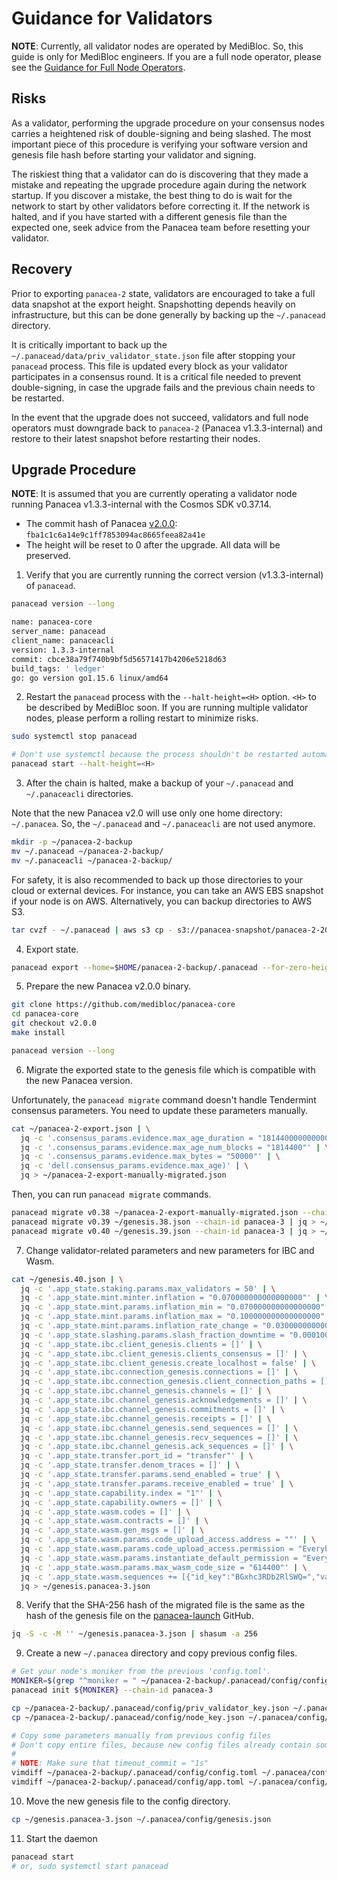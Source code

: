# Guidance for Validators

**NOTE**:
Currently, all validator nodes are operated by MediBloc. So, this guide is only for MediBloc engineers.
If you are a full node operator, please see the [Guidance for Full Node Operators](upgrade-fullnode.md).


## Risks

As a validator, performing the upgrade procedure on your consensus nodes carries a heightened risk of double-signing and being slashed.
The most important piece of this procedure is verifying your software version and genesis file hash before starting your validator and signing.

The riskiest thing that a validator can do is discovering that they made a mistake and repeating the upgrade procedure again during the network startup.
If you discover a mistake, the best thing to do is wait for the network to start by other validators before correcting it.
If the network is halted, and if you have started with a different genesis file than the expected one,
seek advice from the Panacea team before resetting your validator.

## Recovery

Prior to exporting `panacea-2` state, validators are encouraged to take a full data snapshot at the export height.
Snapshotting depends heavily on infrastructure, but this can be done generally by backing up the `~/.panacead` directory.

It is critically important to back up the `~/.panacead/data/priv_validator_state.json` file after stopping your `panacead` process.
This file is updated every block as your validator participates in a consensus round.
It is a critical file needed to prevent double-signing, in case the upgrade fails and the previous chain needs to be restarted.

In the event that the upgrade does not succeed, validators and full node operators must downgrade back to `panacea-2` (Panacea v1.3.3-internal)
and restore to their latest snapshot before restarting their nodes.

## Upgrade Procedure

**NOTE**: It is assumed that you are currently operating a validator node running Panacea v1.3.3-internal with the Cosmos SDK v0.37.14.

- The commit hash of Panacea [v2.0.0](https://github.com/medibloc/panacea-core/releases/tag/v2.0.0): `fba1c1c6a14e9c1ff7853094ac8665feea82a41e`
- The height will be reset to 0 after the upgrade. All data will be preserved.

1. Verify that you are currently running the correct version (v1.3.3-internal) of `panacead`.
```bash
panacead version --long

name: panacea-core
server_name: panacead
client_name: panaceacli
version: 1.3.3-internal
commit: cbce38a79f740b9bf5d56571417b4206e5218d63
build_tags: ' ledger'
go: go version go1.15.6 linux/amd64
```

2. Restart the `panacead` process with the `--halt-height=<H>` option. `<H>` to be described by MediBloc soon.
   If you are running multiple validator nodes, please perform a rolling restart to minimize risks.
```bash
sudo systemctl stop panacead

# Don't use systemctl because the process shouldn't be restarted automatically after being halted.
panacead start --halt-height=<H> 
```

3. After the chain is halted, make a backup of your `~/.panacead` and `~/.panaceacli` directories.

Note that the new Panacea v2.0 will use only one home directory: `~/.panacea`.
So, the `~/.panacead` and `~/.panaceacli` are not used anymore.
```bash
mkdir -p ~/panacea-2-backup
mv ~/.panacead ~/panacea-2-backup/
mv ~/.panaceacli ~/panacea-2-backup/
```

For safety, it is also recommended to back up those directories to your cloud or external devices.
For instance, you can take an AWS EBS snapshot if your node is on AWS.
Alternatively, you can backup directories to AWS S3.
```bash
tar cvzf - ~/.panacead | aws s3 cp - s3://panacea-snapshot/panacea-2-2021xxxx-v1.3.3.tar.gz
```

4. Export state.
```bash
panacead export --home=$HOME/panacea-2-backup/.panacead --for-zero-height --height=<H> > ~/panacea-2-export.json
```

5. Prepare the new Panacea v2.0.0 binary.
```bash
git clone https://github.com/medibloc/panacea-core
cd panacea-core
git checkout v2.0.0
make install

panacead version --long
```

6. Migrate the exported state to the genesis file which is compatible with the new Panacea version.

Unfortunately, the `panacead migrate` command doesn't handle Tendermint consensus parameters. You need to update these parameters manually.
```bash
cat ~/panacea-2-export.json | \
  jq -c '.consensus_params.evidence.max_age_duration = "1814400000000000"' | \
  jq -c '.consensus_params.evidence.max_age_num_blocks = "1814400"' | \
  jq -c '.consensus_params.evidence.max_bytes = "50000"' | \
  jq -c 'del(.consensus_params.evidence.max_age)' | \
  jq > ~/panacea-2-export-manually-migrated.json
```
Then, you can run `panacead migrate` commands.
```bash
panacead migrate v0.38 ~/panacea-2-export-manually-migrated.json --chain-id panacea-3 | jq > ~/genesis.38.json
panacead migrate v0.39 ~/genesis.38.json --chain-id panacea-3 | jq > ~/genesis.39.json
panacead migrate v0.40 ~/genesis.39.json --chain-id panacea-3 | jq > ~/genesis.40.json
```

7. Change validator-related parameters and new parameters for IBC and Wasm.
```bash
cat ~/genesis.40.json | \
  jq -c '.app_state.staking.params.max_validators = 50' | \
  jq -c '.app_state.mint.minter.inflation = "0.070000000000000000"' | \
  jq -c '.app_state.mint.params.inflation_min = "0.070000000000000000"' | \
  jq -c '.app_state.mint.params.inflation_max = "0.100000000000000000"' | \
  jq -c '.app_state.mint.params.inflation_rate_change = "0.030000000000000000"' | \
  jq -c '.app_state.slashing.params.slash_fraction_downtime = "0.000100000000000000"' | \
  jq -c '.app_state.ibc.client_genesis.clients = []' | \
  jq -c '.app_state.ibc.client_genesis.clients_consensus = []' | \
  jq -c '.app_state.ibc.client_genesis.create_localhost = false' | \
  jq -c '.app_state.ibc.connection_genesis.connections = []' | \
  jq -c '.app_state.ibc.connection_genesis.client_connection_paths = []' | \
  jq -c '.app_state.ibc.channel_genesis.channels = []' | \
  jq -c '.app_state.ibc.channel_genesis.acknowledgements = []' | \
  jq -c '.app_state.ibc.channel_genesis.commitments = []' | \
  jq -c '.app_state.ibc.channel_genesis.receipts = []' | \
  jq -c '.app_state.ibc.channel_genesis.send_sequences = []' | \
  jq -c '.app_state.ibc.channel_genesis.recv_sequences = []' | \
  jq -c '.app_state.ibc.channel_genesis.ack_sequences = []' | \
  jq -c '.app_state.transfer.port_id = "transfer"' | \
  jq -c '.app_state.transfer.denom_traces = []' | \
  jq -c '.app_state.transfer.params.send_enabled = true' | \
  jq -c '.app_state.transfer.params.receive_enabled = true' | \
  jq -c '.app_state.capability.index = "1"' | \
  jq -c '.app_state.capability.owners = []' | \
  jq -c '.app_state.wasm.codes = []' | \
  jq -c '.app_state.wasm.contracts = []' | \
  jq -c '.app_state.wasm.gen_msgs = []' | \
  jq -c '.app_state.wasm.params.code_upload_access.address = ""' | \
  jq -c '.app_state.wasm.params.code_upload_access.permission = "Everybody"' | \
  jq -c '.app_state.wasm.params.instantiate_default_permission = "Everybody"' | \
  jq -c '.app_state.wasm.params.max_wasm_code_size = "614400"' | \
  jq -c '.app_state.wasm.sequences += [{"id_key":"BGxhc3RDb2RlSWQ=","value":"1"},{"id_key":"BGxhc3RDb250cmFjdElk","value":"1"}]' | \
  jq > ~/genesis.panacea-3.json
````

8. Verify that the SHA-256 hash of the migrated file is the same as the hash of the genesis file
   on the [panacea-launch](https://github.com/medibloc/panacea-launch/panacea-3/genesis.json) GitHub.
```bash
jq -S -c -M '' ~/genesis.panacea-3.json | shasum -a 256
```

9. Create a new `~/.panacea` directory and copy previous config files.
```bash
# Get your node's moniker from the previous 'config.toml'.
MONIKER=$(grep "^moniker = " ~/panacea-2-backup/.panacead/config/config.toml | awk '{print $3}' | sed 's|"||g')
panacead init ${MONIKER} --chain-id panacea-3

cp ~/panacea-2-backup/.panacead/config/priv_validator_key.json ~/.panacea/config/
cp ~/panacea-2-backup/.panacead/config/node_key.json ~/.panacea/config/

# Copy some parameters manually from previous config files
# Don't copy entire files, because new config files already contain some parameters that are newly introduced.
#
# NOTE: Make sure that timeout_commit = "1s"
vimdiff ~/panacea-2-backup/.panacead/config/config.toml ~/.panacea/config/config.toml
vimdiff ~/panacea-2-backup/.panacead/config/app.toml ~/.panacea/config/app.toml
```

10. Move the new genesis file to the config directory.
```bash
cp ~/genesis.panacea-3.json ~/.panacea/config/genesis.json
```

11. Start the daemon
```bash
panacead start
# or, sudo systemctl start panacead
```

